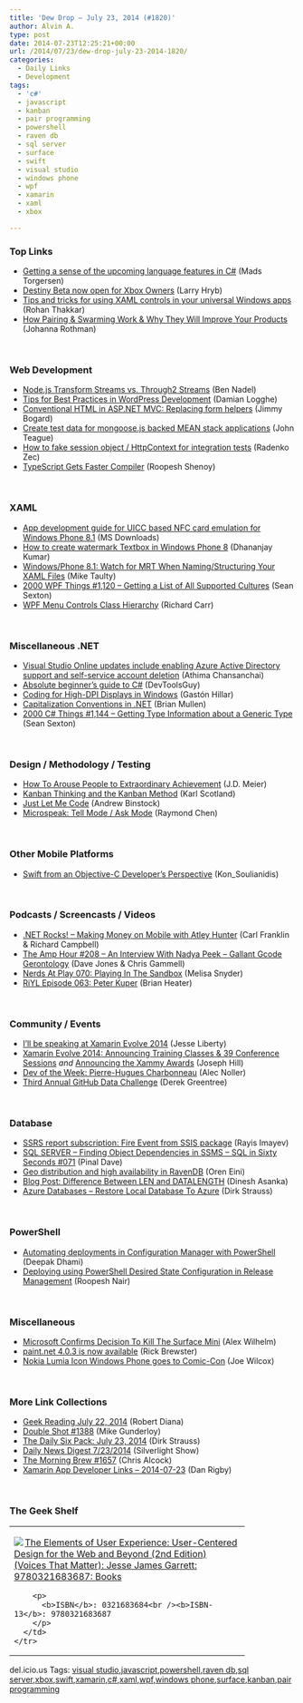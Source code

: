 ```yaml
---
title: 'Dew Drop – July 23, 2014 (#1820)'
author: Alvin A.
type: post
date: 2014-07-23T12:25:21+00:00
url: /2014/07/23/dew-drop-july-23-2014-1820/
categories:
  - Daily Links
  - Development
tags:
  - 'c#'
  - javascript
  - kanban
  - pair programming
  - powershell
  - raven db
  - sql server
  - surface
  - swift
  - visual studio
  - windows phone
  - wpf
  - xamarin
  - xaml
  - xbox

---
```

### <a name="top"></a>Top Links

  * <a href="https://roslyn.codeplex.com/discussions/552378" target="_blank">Getting a sense of the upcoming language features in C#</a> (Mads Torgersen)
  * <a href="http://feedproxy.google.com/~r/MajorNelson/~3/z-qJmCQu-iQ/" target="_blank">Destiny Beta now open for Xbox Owners</a> (Larry Hryb)
  * <a href="http://blogs.windows.com/windows/b/buildingapps/archive/2014/07/22/tips-and-tricks-for-using-xaml-controls-in-your-universal-windows-apps.aspx" target="_blank">Tips and tricks for using XAML controls in your universal Windows apps</a> (Rohan Thakkar)
  * <a href="http://feedproxy.google.com/~r/ManagingProductDevelopment/~3/_tgEkhqmnVU/how-pairing-swarming-work-why-they-will-improve-your-products.html" target="_blank">How Pairing & Swarming Work & Why They Will Improve Your Products</a> (Johanna Rothman)

&nbsp;

### <a name="web"></a>Web Development

  * <a href="http://www.bennadel.com/blog/2663-node-js-transform-streams-vs-through2-streams.htm" target="_blank">Node.js Transform Streams vs. Through2 Streams</a> (Ben Nadel)
  * <a href="http://code.tutsplus.com/articles/tips-for-best-practices-in-wordpress-development--cms-20649" target="_blank">Tips for Best Practices in WordPress Development</a> (Damian Logghe)
  * <a href="http://feedproxy.google.com/~r/LosTechies/~3/OM6XKzX-P2c/" target="_blank">Conventional HTML in ASP.NET MVC: Replacing form helpers</a> (Jimmy Bogard)
  * <a href="http://feedproxy.google.com/~r/LosTechies/~3/6XYlaBXvD0s/" target="_blank">Create test data for mongoose.js backed MEAN stack applications</a> (John Teague)
  * <a href="http://blog.developers.ba/fake-session-object-httpcontext-integration-tests/" target="_blank">How to fake session object / HttpContext for integration tests</a> (Radenko Zec)
  * <a href="http://www.infoq.com/news/2014/07/typescript-compiler-github?utm_campaign=infoq_content&utm_source=infoq&utm_medium=feed&utm_term=global" target="_blank">TypeScript Gets Faster Compiler</a> (Roopesh Shenoy)

&nbsp;

### <a name="silverlight"></a>XAML

  * <a href="http://www.microsoft.com/en-us/download/details.aspx?id=43681&WT.mc_id=rss_alldownloads_all" target="_blank">App development guide for UICC based NFC card emulation for Windows Phone 8.1</a> (MS Downloads)
  * <a href="http://debugmode.net/2014/07/22/how-to-create-watermark-textbox-in-windows-phone-8/" target="_blank">How to create watermark Textbox in Windows Phone 8</a> (Dhananjay Kumar)
  * <a href="http://feedproxy.google.com/~r/mtaulty/~3/5QOdtp0q4qQ/windows-phone-8-1-watch-for-mrt-when-naming-structuring-your-xaml-files.aspx" target="_blank">Windows/Phone 8.1: Watch for MRT When Naming/Structuring Your XAML Files</a> (Mike Taulty)
  * <a href="http://wpf.2000things.com/2014/07/23/1120-getting-a-list-of-all-supported-cultures/" target="_blank">2000 WPF Things #1,120 – Getting a List of All Supported Cultures</a> (Sean Sexton)
  * <a href="http://feedproxy.google.com/~r/BlackwaspLatestAdditions/~3/q7W7STd9GMQ/RSSLanding.aspx" target="_blank">WPF Menu Controls Class Hierarchy</a> (Richard Carr)

&nbsp;

### <a name="dotnet"></a>Miscellaneous .NET

  * <a href="http://blogs.microsoft.com/firehose/2014/07/22/visual-studio-online-updates-include-enabling-azure-active-directory-support-and-self-service-account-deletion/" target="_blank">Visual Studio Online updates include enabling Azure Active Directory support and self-service account deletion</a> (Athima Chansanchai)
  * <a href="http://www.infragistics.com/community/blogs/marketing/archive/2014/07/22/absolute-beginner-39-s-guide-to-c.aspx" target="_blank">Absolute beginner&#8217;s guide to C#</a> (DevToolsGuy)
  * <a href="http://www.drdobbs.com/windows/coding-for-high-dpi-displays-in-windows/240168736" target="_blank">Coding for High-DPI Displays in Windows</a> (Gastón Hillar)
  * <a href="http://formatexception.com/2014/07/capitalization-conventions-in-net/" target="_blank">Capitalization Conventions in .NET</a> (Brian Mullen)
  * <a href="http://csharp.2000things.com/2014/07/23/1144-getting-type-information-about-a-generic-type/" target="_blank">2000 C# Things #1,144 – Getting Type Information about a Generic Type</a> (Sean Sexton)

&nbsp;

### <a name="design"></a>Design / Methodology / Testing

  * <a href="http://feedproxy.google.com/~r/SourcesOfInsight/~3/CROr3wD9npQ/" target="_blank">How To Arouse People to Extraordinary Achievement</a> (J.D. Meier)
  * <a href="http://availagility.co.uk/2014/07/23/kanban-thinking-and-the-kanban-method/?utm_source=rss&utm_medium=rss&utm_campaign=kanban-thinking-and-the-kanban-method" target="_blank">Kanban Thinking and the Kanban Method</a> (Karl Scotland)
  * <a href="http://www.drdobbs.com/tools/just-let-me-code/240168735" target="_blank">Just Let Me Code</a> (Andrew Binstock)
  * <a href="http://blogs.msdn.com/b/oldnewthing/archive/2014/07/22/10544113.aspx" target="_blank">Microspeak: Tell Mode / Ask Mode</a> (Raymond Chen)

&nbsp;

### <a name="mobile"></a>Other Mobile Platforms

  * <a href="http://java.dzone.com/articles/swift-objective-c-developers" target="_blank">Swift from an Objective-C Developer’s Perspective</a> (Kon_Soulianidis)

&nbsp;

### <a name="podcasts"></a>Podcasts / Screencasts / Videos

  * <a href="http://www.dotnetrocks.com/default.aspx?ShowNum=1012" target="_blank">.NET Rocks! &#8211; Making Money on Mobile with Atley Hunter</a> (Carl Franklin & Richard Campbell)
  * <a href="http://feedproxy.google.com/~r/TheAmpHour/~3/ZQLJmbdTcZM/" target="_blank">The Amp Hour #208 – An Interview With Nadya Peek – Gallant Gcode Gerontology</a> (Dave Jones & Chris Gammell)
  * <a href="http://www.themarriedgamers.net/nerds-at-play-070-playing-in-the-sandbox/" target="_blank">Nerds At Play 070: Playing In The Sandbox</a> (Melisa Snyder)
  * <a href="http://riyl.podbean.com/e/episode-063-peter-kuper/" target="_blank">RiYL Episode 063: Peter Kuper</a> (Brian Heater)

&nbsp;

### <a name="events"></a>Community / Events

  * <a href="http://feedproxy.google.com/~r/JesseLiberty-SilverlightGeek/~3/z-VaVBU7g94/" target="_blank">I’ll be speaking at Xamarin Evolve 2014</a> (Jesse Liberty)
  * <a href="http://blog.xamarin.com/xamarin-evolve-2014-training-39-sessions/" target="_blank">Xamarin Evolve 2014: Announcing Training Classes & 39 Conference Sessions</a> _and_ <a href="http://blog.xamarin.com/announcing-the-xammy-awards/" target="_blank">Announcing the Xammy Awards</a> (Joseph Hill)
  * <a href="http://feeds.dzone.com/~r/zones/dotnet/~3/R5Xxo4lqj_E/dev-week-pierre-hugues" target="_blank">Dev of the Week: Pierre-Hugues Charbonneau</a> (Alec Noller)
  * <a href="https://github.com/blog/1864-third-annual-github-data-challenge" target="_blank">Third Annual GitHub Data Challenge</a> (Derek Greentree)

&nbsp;

### <a name="sql"></a>Database

  * <a href="http://www.sqlservercentral.com/blogs/data-adventures/2014/07/22/ssrs-report-subscription-fire-event-from-ssis-package/" target="_blank">SSRS report subscription: Fire Event from SSIS package</a> (Rayis Imayev)
  * <a href="http://blog.sqlauthority.com/2014/07/23/sql-server-finding-object-dependencies-in-ssms-sql-in-sixty-seconds-071/" target="_blank">SQL SERVER – Finding Object Dependencies in SSMS – SQL in Sixty Seconds #071</a> (Pinal Dave)
  * <a href="http://feedproxy.google.com/~r/AyendeRahien/~3/EA_rZoSbSDY/geo-distribution-and-high-availability-in-ravendb" target="_blank">Geo distribution and high availability in RavenDB</a> (Oren Eini)
  * <a href="http://www.toadworld.com/platforms/sql-server/b/weblog/archive/2014/07/22/difference-between-len-and-datalength.aspx" target="_blank">Blog Post: Difference Between LEN and DATALENGTH</a> (Dinesh Asanka)
  * <a href="http://feeds.feedblitz.com/~/69850997/0/dirkstrauss~Azure-Databases-Restore-Local-Database-To-Azure" target="_blank">Azure Databases – Restore Local Database To Azure</a> (Dirk Strauss)

&nbsp;

### <a name="ps"></a>PowerShell

  * <a href="http://www.powershellmagazine.com/2014/07/22/automating-deployments-in-configuration-manager-with-powershell/" target="_blank">Automating deployments in Configuration Manager with PowerShell</a> (Deepak Dhami)
  * <a href="http://blogs.msdn.com/b/visualstudioalm/archive/2014/07/22/deploying-using-powershell-desired-state-configuration-in-release-management.aspx" target="_blank">Deploying using PowerShell Desired State Configuration in Release Management</a> (Roopesh Nair)

&nbsp;

### <a name="misc"></a>Miscellaneous

  * <a href="http://feedproxy.google.com/~r/Techcrunch/~3/HDtE7LtNujU/" target="_blank">Microsoft Confirms Decision To Kill The Surface Mini</a> (Alex Wilhelm)
  * <a href="http://blog.getpaint.net/2014/07/22/paint-net-4-0-3-is-now-available/" target="_blank">paint.net 4.0.3 is now available</a> (Rick Brewster)
  * <a href="http://feeds.betanews.com/~r/bn/~3/VFFFx-DnPpM/" target="_blank">Nokia Lumia Icon Windows Phone goes to Comic-Con</a> (Joe Wilcox)

&nbsp;

### <a name="links"></a>More Link Collections

  * <a href="http://feeds.regulargeek.com/~r/RegularGeek/~3/TYMnTxBC13k/" target="_blank">Geek Reading July 22, 2014</a> (Robert Diana)
  * <a href="http://afreshcup.com/home/2014/7/22/double-shot-1388.html" target="_blank">Double Shot #1388</a> (Mike Gunderloy)
  * <a href="http://feeds.feedblitz.com/~/69874993/0/dirkstrauss~The-Daily-Six-Pack-July" target="_blank">The Daily Six Pack: July 23, 2014</a> (Dirk Strauss)
  * <a href="http://feedproxy.google.com/~r/silverlightshow/~3/zPcQpw88cUM/Daily-News-Digest-7-23-2014.aspx" target="_blank">Daily News Digest 7/23/2014</a> (Silverlight Show)
  * <a href="http://feedproxy.google.com/~r/ReflectivePerspective/~3/7FHiiaFo5dg/" target="_blank">The Morning Brew #1657</a> (Chris Alcock)
  * <a href="http://xamarinappdev.com/2014/07/xamarin-app-developer-links-2014-07-23/" target="_blank">Xamarin App Developer Links &#8211; 2014-07-23</a> (Dan Rigby)

&nbsp;

### <a name="shelf"></a>The Geek Shelf

<div id="scid:7dc1bd33-94bd-46fd-a20b-0131235bcd47:033ad276-88d2-44f2-9b50-b7ea72cc019f" class="wlWriterEditableSmartContent" style="float: none; padding-bottom: 0px; padding-top: 0px; padding-left: 0px; margin: 0px; display: inline; padding-right: 0px">
  <table cellspacing="0" cellpadding="2" width="400" border="0" unselectable="on">
    <tr>
      <td valign="top" width="400">
        <p>
          <a title="The Elements of User Experience: User-Centered Design for the Web and Beyond (2nd Edition) (Voices That Matter): Jesse James Garrett: 9780321683687: Books" href="http://www.amazon.com/exec/obidos/ASIN/0321683684/alvinashcraft-20"><img data-recalc-dims="1" decoding="async" src="https://i0.wp.com/images.amazon.com/images/P/0321683684.01.MZZZZZZZ.jpg?w=660" border="0" align="left" style="float:left" />The Elements of User Experience: User-Centered Design for the Web and Beyond (2nd Edition) (Voices That Matter): Jesse James Garrett: 9780321683687: Books</a>
        </p>
        
        <p>
          <b>ISBN</b>: 0321683684<br /><b>ISBN-13</b>: 9780321683687
        </p>
      </td>
    </tr>
  </table>
</div>

<div id="scid:0767317B-992E-4b12-91E0-4F059A8CECA8:a3d55dfd-2dcb-4d3e-8e46-185d53a501c4" class="wlWriterEditableSmartContent" style="float: none; padding-bottom: 0px; padding-top: 0px; padding-left: 0px; margin: 0px; display: inline; padding-right: 0px">
  del.icio.us Tags: <a href="http://del.icio.us/popular/visual+studio" rel="tag">visual studio</a>,<a href="http://del.icio.us/popular/javascript" rel="tag">javascript</a>,<a href="http://del.icio.us/popular/powershell" rel="tag">powershell</a>,<a href="http://del.icio.us/popular/raven+db" rel="tag">raven db</a>,<a href="http://del.icio.us/popular/sql+server" rel="tag">sql server</a>,<a href="http://del.icio.us/popular/xbox" rel="tag">xbox</a>,<a href="http://del.icio.us/popular/swift" rel="tag">swift</a>,<a href="http://del.icio.us/popular/xamarin" rel="tag">xamarin</a>,<a href="http://del.icio.us/popular/c%23" rel="tag">c#</a>,<a href="http://del.icio.us/popular/xaml" rel="tag">xaml</a>,<a href="http://del.icio.us/popular/wpf" rel="tag">wpf</a>,<a href="http://del.icio.us/popular/windows+phone" rel="tag">windows phone</a>,<a href="http://del.icio.us/popular/surface" rel="tag">surface</a>,<a href="http://del.icio.us/popular/kanban" rel="tag">kanban</a>,<a href="http://del.icio.us/popular/pair+programming" rel="tag">pair programming</a>
</div>
